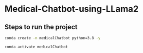 # Medical-Chatbot-using-LLama2

## Steps to run the project

```bash
conda create -n medicalChatbot python=3.8 -y
```

```bash
conda activate medicalChatbot
```
